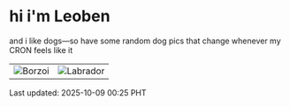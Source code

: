 # hi i'm Leoben

and i like dogs—so have some random dog pics that change whenever my CRON feels like it

|  |  |
|--------|----------|
| ![Borzoi](https://random-dog-vercel.vercel.app/api/random-borzoi?v=1759940745) | ![Labrador](https://random-dog-vercel.vercel.app/api/random-labrador?v=1759940745) |

Last updated: 2025-10-09 00:25 PHT
